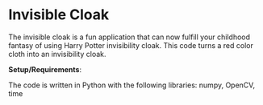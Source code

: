 # Invisible Cloak

The invisible cloak is a fun application that can now fulfill your childhood fantasy of using Harry Potter invisibility cloak. This code turns a red color cloth into an invisibility cloak.

**Setup/Requirements**: 

The code is written in Python with the following libraries: numpy, OpenCV, time
